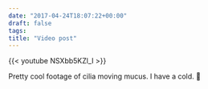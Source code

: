 ```yaml
---
date: "2017-04-24T18:07:22+00:00"
draft: false
tags: 
title: "Video post"
---
```

{{< youtube NSXbb5KZl_I >}}

Pretty cool footage of cilia moving mucus. I have a cold. 🤧
